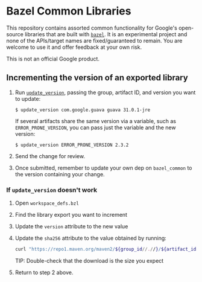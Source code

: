 # Bazel Common Libraries

This repository contains assorted common functionality for Google's open-source
libraries that are built with [`bazel`]. It is an experimental project and none
of the APIs/target names are fixed/guaranteed to remain. You are welcome to use
it and offer feedback at your own risk.

This is not an official Google product.

[`bazel`]: https://bazel.build

## Incrementing the version of an exported library

1. Run [`update_version`], passing the group, artifact ID, and version you want
    to update:

    ```shell
    $ update_version com.google.guava guava 31.0.1-jre
    ```

    If several artifacts share the same version via a variable, such as
    `ERROR_PRONE_VERSION`, you can pass just the variable and the new version:

    ```shell
    $ update_version ERROR_PRONE_VERSION 2.3.2
    ```

2.  Send the change for review.

3.  Once submitted, remember to update your own dep on `bazel_common` to the
    version containing your change.

### If `update_version` doesn't work

1.  Open `workspace_defs.bzl`

2.  Find the library export you want to increment

3.  Update the `version` attribute to the new value

4.  Update the `sha256` attribute to the value obtained by running:

    ```sh
    curl "https://repo1.maven.org/maven2/${group_id//.//}/${artifact_id}/${version}/${artifact_id}-${version}.jar" | sha256sum
    ```

    TIP: Double-check that the download is the size you expect

5. Return to step 2 above.

[`update_version`]: https://github.com/google/bazel-common/blob/master/update_version
